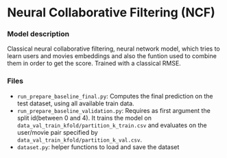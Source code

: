 # Neural Collaborative Filtering (NCF) 

### Model description
Classical neural collaborative filtering, neural network model, which tries to learn users and movies embeddings and also the funtion used to combine them in order to get the score. Trained with a classical RMSE.

### Files
 - `run_prepare_baseline_final.py`: Computes the final prediction on the test dataset, using all available train data.
 - `run_prepare_baseline_validation.py`: Requires as first argument the split id(between 0 and 4). It trains the model on `data_val_train_kfold/partition_k_train.csv` and evaluates on the user/movie pair specified by `data_val_train_kfold/partition_k_val.csv`.
 - `dataset.py`: helper functions to load and save the dataset